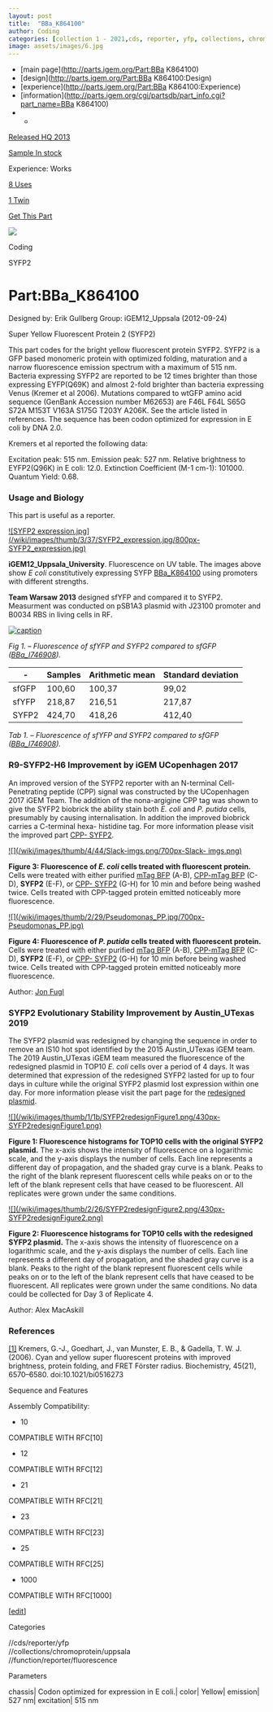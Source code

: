```yaml
---
layout: post
title:  "BBa_K864100"
author: Coding
categories: [collection 1 - 2021,cds, reporter, yfp, collections, chromoprotein, uppsala, function, reporter, fluorescence] 
image: assets/images/6.jpg
---
```



  * [main page](http://parts.igem.org/Part:BBa K864100)
  * [design](http://parts.igem.org/Part:BBa K864100:Design)
  * [experience](http://parts.igem.org/Part:BBa K864100:Experience)
  * [information](http://parts.igem.org/cgi/partsdb/part_info.cgi?part_name=BBa K864100)
  *   * 

[Released HQ 2013](http://parts.igem.org/Help:Part_Status_Box)

[Sample In stock](http://parts.igem.org/Help:Part_Status_Box)

Experience: Works

[8 Uses](http://parts.igem.org/partsdb/uses.cgi?part=BBa_K864100)

[1 Twin](http://parts.igem.org/partsdb/twin_info.cgi?part=BBa_K864100)

[ Get This Part](http://parts.igem.org/partsdb/get_part.cgi?part=BBa_K864100)

![](http://parts.igem.org/images/partbypart/icon_coding.png)

Coding

SYFP2

# Part:BBa_K864100

Designed by: Erik Gullberg   Group: iGEM12_Uppsala   (2012-09-24)

Super Yellow Fluorescent Protein 2 (SYFP2)

This part codes for the bright yellow fluorescent protein SYFP2. SYFP2 is a
GFP based monomeric protein with optimized folding, maturation and a narrow
fluorescence emission spectrum with a maximum of 515 nm. Bacteria expressing
SYFP2 are reported to be 12 times brighter than those expressing EYFP(Q69K)
and almost 2-fold brighter than bacteria expressing Venus (Kremer et al 2006).
Mutations compared to wtGFP amino acid sequence (GenBank Accession number
M62653) are F46L F64L S65G S72A M153T V163A S175G T203Y A206K. See the article
listed in references. The sequence has been codon optimized for expression in
E coli by DNA 2.0.

Kremers et al reported the following data:

Excitation peak: 515 nm. Emission peak: 527 nm. Relative brightness to
EYFP2(Q96K) in E coli: 12.0. Extinction Coefficient (M-1 cm-1): 101000.
Quantum Yield: 0.68.

### Usage and Biology

This part is useful as a reporter.

[![SYFP2 expression.jpg](/wiki/images/thumb/3/37/SYFP2_expression.jpg/800px-
SYFP2_expression.jpg)](/File:SYFP2_expression.jpg)

**iGEM12_Uppsala_University**. Fluorescence on UV table. The images above show
_E coli_ constitutively expressing SYFP
[BBa_K864100](http://parts.igem.org/wiki/index.php/Part:BBa_K864100) using
promoters with different strengths.

  
**Team Warsaw 2013** designed sfYFP and compared it to SYFP2. Measurment was
conducted on pSB1A3 plasmid with J23100 promoter and B0034 RBS in living cells
in RF.

[![caption](/wiki/images/3/31/Sfyfpsyfp2wykres.jpg)](/File:Sfyfpsyfp2wykres.jpg
"caption")

_Fig 1. – Fluorescence of sfYFP and SYFP2 compared to sfGFP
([BBa_I746908](http://parts.igem.org/wiki/index.php/Part:BBa_I746908))._

\-  |  Samples  |  Arithmetic mean  |  Standard deviation  
---|---|---|---  
sfGFP  | 100,60  | 100,37  | 99,02  | 100,00  | 0,85  
sfYFP  | 218,87  | 216,51  | 217,87  | 217,75  | 1,19  
SYFP2  | 424,70  | 418,26  | 412,40  | 418,45  | 6,15  
  
_Tab 1. – Fluorescence of sfYFP and SYFP2 compared to sfGFP
([BBa_I746908](http://parts.igem.org/wiki/index.php/Part:BBa_I746908))._

### R9-SYFP2-H6 Improvement by iGEM UCopenhagen 2017

An improved version of the SYFP2 reporter with an N-terminal Cell-Penetrating
peptide (CPP) signal was constructed by the UCopenhagen 2017 iGEM Team. The
addition of the nona-argigine CPP tag was shown to give the SYFP2 biobrick the
ability stain both _E. coli_ and _P. putida_ cells, presumably by causing
internalisation. In addition the improved biobrick carries a C-terminal hexa-
histidine tag. For more information please visit the improved part [CPP-
SYFP2](/Part:BBa_K2455002 "Part:BBa K2455002").

  

[![](/wiki/images/thumb/4/44/Slack-imgs.png/700px-Slack-
imgs.png)](/File:Slack-imgs.png)

[](/File:Slack-imgs.png "Enlarge")

**Figure 3: Fluorescence of _E. coli_ cells treated with fluorescent
protein.** Cells were treated with either purified [mTag
BFP](/Part:BBa_K592100 "Part:BBa K592100") (A-B), [CPP-mTag
BFP](/Part:BBa_K2455005 "Part:BBa K2455005") (C-D), **SYFP2** (E-F), or [CPP-
SYFP2](/Part:BBa_K2455002 "Part:BBa K2455002") (G-H) for 10 min and before
being washed twice. Cells treated with CPP-tagged protein emitted noticeably
more fluorescence.

  

[![](/wiki/images/thumb/2/29/Pseudomonas_PP.jpg/700px-
Pseudomonas_PP.jpg)](/File:Pseudomonas_PP.jpg)

[](/File:Pseudomonas_PP.jpg "Enlarge")

**Figure 4: Fluorescence of _P. putida_ cells treated with fluorescent
protein.** Cells were treated with either purified [mTag
BFP](/Part:BBa_K592100 "Part:BBa K592100") (A-B), [CPP-mTag
BFP](/Part:BBa_K2455005 "Part:BBa K2455005") (C-D), **SYFP2** (E-F), or [CPP-
SYFP2](/Part:BBa_K2455002 "Part:BBa K2455002") (G-H) for 10 min before being
washed twice. Cells treated with CPP-tagged protein emitted noticeably more
fluorescence.

Author: [Jon Fugl](http://igem.org/User_Information.cgi?user_id=36712)

### SYFP2 Evolutionary Stability Improvement by Austin_UTexas 2019

The SYFP2 plasmid was redesigned by changing the sequence in order to remove
an IS10 hot spot identified by the 2015 Austin_UTexas iGEM team. The 2019
Austin_UTexas iGEM team measured the fluorescence of the redesigned plasmid in
TOP10 _E. coli_ cells over a period of 4 days. It was determined that
expression of the redesigned SYFP2 lasted for up to four days in culture while
the original SYFP2 plasmid lost expression within one day. For more
information please visit the part page for the [redesigned
plasmid](/Part:BBa_K3174008 "Part:BBa K3174008").

[![](/wiki/images/thumb/1/1b/SYFP2redesignFigure1.png/430px-
SYFP2redesignFigure1.png)](/File:SYFP2redesignFigure1.png)

[](/File:SYFP2redesignFigure1.png "Enlarge")

**Figure 1: Fluorescence histograms for TOP10 cells with the original SYFP2
plasmid.** The x-axis shows the intensity of fluorescence on a logarithmic
scale, and the y-axis displays the number of cells. Each line represents a
different day of propagation, and the shaded gray curve is a blank. Peaks to
the right of the blank represent fluorescent cells while peaks on or to the
left of the blank represent cells that have ceased to be fluorescent. All
replicates were grown under the same conditions.

[![](/wiki/images/thumb/2/26/SYFP2redesignFigure2.png/430px-
SYFP2redesignFigure2.png)](/File:SYFP2redesignFigure2.png)

[](/File:SYFP2redesignFigure2.png "Enlarge")

**Figure 2: Fluorescence histograms for TOP10 cells with the redesigned SYFP2
plasmid.** The x-axis shows the intensity of fluorescence on a logarithmic
scale, and the y-axis displays the number of cells. Each line represents a
different day of propagation, and the shaded gray curve is a blank. Peaks to
the right of the blank represent fluorescent cells while peaks on or to the
left of the blank represent cells that have ceased to be fluorescent. All
replicates were grown under the same conditions. No data could be collected
for Day 3 of Replicate 4.

Author: Alex MacAskill

### References

[[1]](http://pubs.acs.org/doi/abs/10.1021/bi0516273) Kremers, G.-J., Goedhart,
J., van Munster, E. B., & Gadella, T. W. J. (2006). Cyan and yellow super
fluorescent proteins with improved brightness, protein folding, and FRET
Förster radius. Biochemistry, 45(21), 6570–6580. doi:10.1021/bi0516273

  
Sequence and Features

  

Assembly Compatibility:

  * 10

COMPATIBLE WITH RFC[10]

  * 12

COMPATIBLE WITH RFC[12]

  * 21

COMPATIBLE WITH RFC[21]

  * 23

COMPATIBLE WITH RFC[23]

  * 25

COMPATIBLE WITH RFC[25]

  * 1000

COMPATIBLE WITH RFC[1000]

  

[[edit](http://parts.igem.org/partsdb/part_info.cgi?part_name=BBa_K864100)]

Categories

//cds/reporter/yfp  
//collections/chromoprotein/uppsala  
//function/reporter/fluorescence

Parameters

chassis| Codon optimized for expression in E coli.| color| Yellow| emission|
527 nm| excitation| 515 nm

